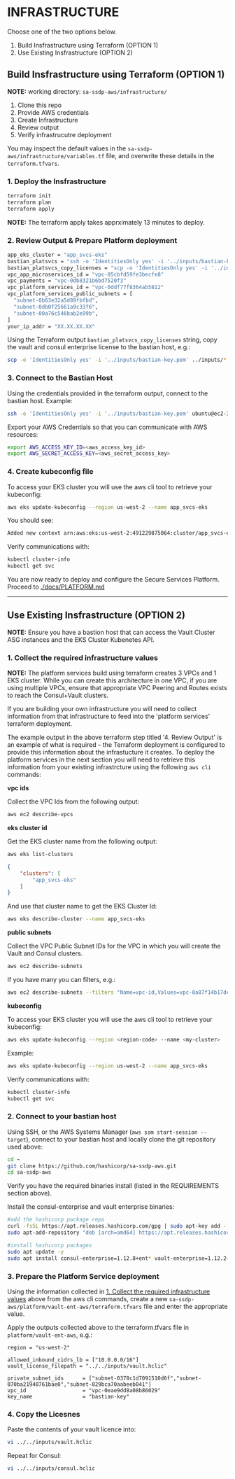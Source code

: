 # INFRASTRUCTURE

Choose one of the two options below.

1. Build Insfrastructure using Terraform (OPTION 1)
2. Use Existing Insfrastructure (OPTION 2)


## Build Insfrastructure using Terraform (OPTION 1)

**NOTE:** working directory: `sa-ssdp-aws/infrastructure/`

1. Clone this repo
2. Provide AWS credentials
3. Create Infrastructure
4. Review output
5. Verify infrastrucutre deployment


You may inspect the default values in the `sa-ssdp-aws/infrastructure/variables.tf` file, and overwrite these details in the `terraform.tfvars`.

### 1. Deploy the Insfrastructure

```sh
terraform init
terraform plan
terraform apply
```

**NOTE:** The terraform apply takes apprximately 13 minutes to deploy.

### 2. Review Output & Prepare Platform deployment

```sh
app_eks_cluster = "app_svcs-eks"
bastian_platsvcs = "ssh -o 'IdentitiesOnly yes' -i '../inputs/bastian-key.pem' ubuntu@ec2-xx-xx-xx-xx.us-west-2.compute.amazonaws.com"
bastian_platsvcs_copy_licenses = "scp -o 'IdentitiesOnly yes' -i '../inputs/bastian-key.pem' ../inputs/* ubuntu@ec2-xx-xx-xx-xx.us-west-2.compute.amazonaws.com:/home/ubuntu/sa-ssp-aws/inputs/"
vpc_app_microservices_id = "vpc-05cbfd59fe3becfe8"
vpc_payments = "vpc-0db8321b6bd7520f3"
vpc_platform_services_id = "vpc-0ddf77f8364ab5812"
vpc_platform_services_public_subnets = [
  "subnet-0b63e32a5d89fbfbd",
  "subnet-0db0f25661a9c33f6",
  "subnet-00a76c546bab2e99b",
]
your_ip_addr = "XX.XX.XX.XX"
```

Using the Terraform output `bastian_platsvcs_copy_licenses` string, copy the vault and consul enterprise license to the bastian host, e.g.:

```sh
scp -o 'IdentitiesOnly yes' -i '../inputs/bastian-key.pem' ../inputs/* ubuntu@ec2-54-189-161-81.us-west-2.compute.amazonaws.com:/home/ubuntu/sa-ssdp-aws/inputs/
```

### 3. Connect to the Bastian Host

Using the credentials provided in the terraform output, connect to the bastian host. Example:

```sh
ssh -o 'IdentitiesOnly yes' -i '../inputs/bastian-key.pem' ubuntu@ec2-35-91-0-182.us-west-2.compute.amazonaws.com
```

Export your AWS Credentials so that you can communicate with AWS resources:

```sh
export AWS_ACCESS_KEY_ID=<aws_access_key_id>
export AWS_SECRET_ACCESS_KEY=<aws_secret_access_key>
```

### 4. Create kubeconfig file

To access your EKS cluster you will use the aws cli tool to retrieve your kubeconfig:

```sh
aws eks update-kubeconfig --region us-west-2 --name app_svcs-eks
```

You should see:

```sh
Added new context arn:aws:eks:us-west-2:491229875064:cluster/app_svcs-eks to /home/ubuntu/.kube/config
```

Verify communications with:

```sh
kubectl cluster-info
kubectl get svc
```

You are now ready to deploy and configure the Secure Services Platform. Proceed to [./docs/PLATFORM.md](./docs/PLATFORM.md)

---

## Use Existing Insfrastructure (OPTION 2)

**NOTE:** Ensure you have a bastion host that can access the Vault Cluster ASG instances and the EKS Cluster Kubenetes API.
### 1. Collect the required infrastructure values

**NOTE:** The platform services build using terraform creates 3 VPCs and 1 EKS cluster.
While you can create this architecture in one VPC, if you are using multiple VPCs, ensure that appropriate VPC Peering and Routes exists to reach the Consul+Vault clusters.

If you are building your own infrastructure you will need to collect information from that infrastructure to feed into the 'platform services' terraform deployment.

The example output in the above terraform step titled '4. Review Output' is an example of what is required – the Terraform deployment is configured to provide this information about the infrastucture it creates. To deploy the platform services in the next section you will need to retrieve this information from your existing infrastrcture using the following `aws cli` commands:


**vpc ids**

Collect the VPC Ids from the following output:

```sh
aws ec2 describe-vpcs
```

**eks cluster id**

Get the EKS cluster name from the following output:

```sh
aws eks list-clusters
```

```json
{
    "clusters": [
        "app_svcs-eks"
    ]
}
```

And use that cluster name to get the EKS Cluster Id:

```sh
aws eks describe-cluster --name app_svcs-eks
```

**public subnets**

Collect the VPC Public Subnet IDs for the VPC in which you will create the Vault and Consul clusters.

```sh
aws ec2 describe-subnets
```

If you have many you can filters, e.g.:
```sh
aws ec2 describe-subnets --filters "Name=vpc-id,Values=vpc-0a87f14b17dc9b95f"
```

**kubeconfig**

To access your EKS cluster you will use the aws cli tool to retrieve your kubeconfig:

```sh
aws eks update-kubeconfig --region <region-code> --name <my-cluster>
```

Example:
```sh
aws eks update-kubeconfig --region us-west-2 --name app_svcs-eks
```

Verify communications with:
```sh
kubectl cluster-info
kubectl get svc
```

### 2. Connect to your bastian host

Using SSH, or the AWS Systems Manager (`aws ssm start-session --target`), connect to your bastian host and locally clone the git repository used above:

```sh
cd ~
git clone https://github.com/hashicorp/sa-ssdp-aws.git
cd sa-ssdp-aws
```

Verify you have the required binaries install (listed in the REQUIREMENTS section above).

Install the consul-enterprise and vault enterprise binaries:

```sh
#add the hashicorp package repo
curl -fsSL https://apt.releases.hashicorp.com/gpg | sudo apt-key add -
sudo apt-add-repository "deb [arch=amd64] https://apt.releases.hashicorp.com $(lsb_release -cs) main"

#install hashicorp packages
sudo apt update -y
sudo apt install consul-enterprise=1.12.8+ent* vault-enterprise=1.12.2+ent* terraform=1.3.* -y
```

### 3. Prepare the Platform Service deployment

Using the information collected in [1. Collect the required infrastructure values](#1.-Collect-the-required-infrastructure-values) above from the aws cli commands, create a new `sa-ssdp-aws/platform/vault-ent-aws/terraform.tfvars` file and enter the appropriate value.

Apply the outputs collected above to the terraform.tfvars file in `platform/vault-ent-aws`, e.g.:

```
region = "us-west-2"

allowed_inbound_cidrs_lb = ["10.0.0.0/16"]
vault_license_filepath = "../../inputs/vault.hclic"

private_subnet_ids      = ["subnet-0378c1d7091510d6f","subnet-070ba21940761bae0","subnet-029bca70aabeeb041"]
vpc_id                  = "vpc-0eae9dd8a08b86029"
key_name                = "bastian-key"
```

### 4. Copy the Licesnes

Paste the contents of your vault licence into:

```sh
vi ../../inputs/vault.hclic
```

Repeat for Consul:

```sh
vi ../../inputs/consul.hclic
```

